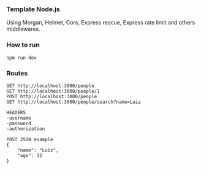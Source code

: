 ### Template Node.js

Using Morgan, Helmet, Cors, Express rescue, Express rate limit and others middlewares.

### How to run

```
npm run dev
```

### Routes

```
GET http://localhost:3000/people
GET http://localhost:3000/people/1
POST http://localhost:3000/people
GET http://localhost:3000/people/search?name=Luiz

HEADERS
-username
-password
-authorization

POST JSON example
{
    "name": "Luiz",
    "age": 32
}

```
